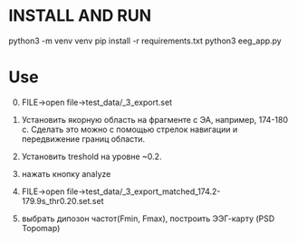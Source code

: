 # INSTALL AND RUN
python3 -m venv venv
pip install -r requirements.txt
python3 eeg_app.py

# Use
0) FILE->open file->test_data/_3_export.set

1) Установить якорную область на фрагменте с ЭА, например, 174-180 с. Сделать это можно с помощью стрелок навигации и передвижение границ области.

2) Установить treshold на уровне ~0.2.

3) нажать кнопку analyze

4) FILE->open file->test_data/_3_export_matched_174.2-179.9s_thr0.20.set.set

5) выбрать дипозон частот(Fmin, Fmax), построить ЭЭГ-карту (PSD Topomap)